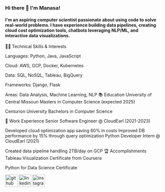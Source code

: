 ### Hi there 👋 I'm Manasa!
#### I'm an aspiring computer scientist passionate about using code to solve real-world problems. I have experience building data pipelines, creating cloud cost optimization tools, chatbots leveraging NLP/ML, and interactive data visualizations.

👩‍💻 Technical Skills & Interests



Languages: Python, Java, JavaScript



Cloud: AWS, GCP, Docker, Kubernetes


Data: SQL, NoSQL, Tableau, BigQuery


Frameworks: Django, Flask


Areas: Data Analysis, Machine Learning, NLP
📚 Education
University of Central Missouri
Masters in Computer Science (expected 2025)

Centurion University
Bachelors in Computer Science

💼 Work Experience
Senior Software Engineer @ CloudEarl (2021-2023)

Developed cloud optimization app saving 60% in costs
Improved DB performance by 15% through query optimization
Python Developer Intern @ CloudEarl (2021)

Created data pipeline handling 2TB/day on GCP
🏆 Accomplishments
Tableau Visualization Certificate from Coursera

Python for Data Science Certificate



[<img src='https://cdn.jsdelivr.net/npm/simple-icons@3.0.1/icons/github.svg' alt='github' height='40'>](https://github.com/jami-manasa)       [<img src='https://cdn.jsdelivr.net/npm/simple-icons@3.0.1/icons/linkedin.svg' alt='linkedin' height='40'>](https://www.linkedin.com/in/jami-manasa/)               [<img src='https://cdn.jsdelivr.net/npm/simple-icons@3.0.1/icons/instagram.svg' alt='instagram' height='40'>](https://www.instagram.com/__manasa_sj__/)  

